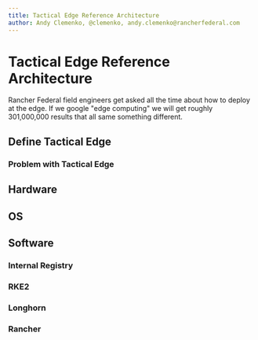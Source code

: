 ```yaml
---
title: Tactical Edge Reference Architecture
author: Andy Clemenko, @clemenko, andy.clemenko@rancherfederal.com
---
```


# Tactical Edge Reference Architecture

Rancher Federal field engineers get asked all the time about how to deploy at the edge. If we google "edge computing" we will get roughly 301,000,000 results that all same something different.

## Define Tactical Edge

### Problem with Tactical Edge

## Hardware

## OS

## Software

### Internal Registry

### RKE2

### Longhorn

### Rancher


